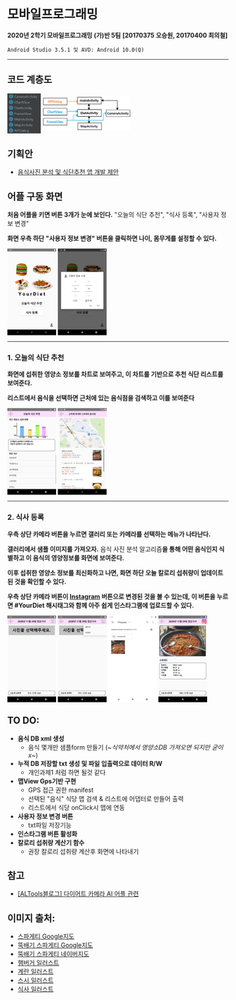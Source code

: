 # 모바일프로그래밍
**2020년 2학기 모바일프로그래밍 (가)반 5팀** **[20170375 오승원, 20170400 최의철]**

    Android Studio 3.5.1 및 AVD: Android 10.0(Q)
<hr/>

## 코드 계층도
<img src="./images/class_image.png" width="15%" align="center">     <img src="./images/hierarchy.png" width="40%" align="center">

## 기획안
+ [음식사진 분석 및 식단추천 앱 개발 제안](https://github.com/20170375/Android20/blob/main/%EC%9D%8C%EC%8B%9D%EC%82%AC%EC%A7%84%20%EB%B6%84%EC%84%9D%20%EB%B0%8F%20%EC%8B%9D%EB%8B%A8%EC%B6%94%EC%B2%9C%20%EC%95%B1%20%EA%B0%9C%EB%B0%9C%20%EC%A0%9C%EC%95%88.md)

## 어플 구동 화면
**처음 어플을 키면 버튼 3개가 눈에 보인다.** "오늘의 식단 추천", "식사 등록", "사용자 정보 변경"

**화면 우측 하단 "사용자 정보 변경" 버튼을 클릭하면 나이, 몸무게를 설정할 수 있다.**

<img src="./images/main_activity.png" width="22%" align="center">     <img src="./images/dialog.png" width="22%" align="center">

** **

### 1. 오늘의 식단 추천

**화면에 섭취한 영양소 정보를 차트로 보여주고, 이 차트를 기반으로 추천 식단 리스트를 보여준다.**

**리스트에서 음식을 선택하면 근처에 있는 음식점을 검색하고 이를 보여준다**

<img src="./images/diet_activity.png" width="22%" align="center">     <img src="./images/map_activity.png" width="22%" align="center">

** **

### 2. 식사 등록

**우측 상단 카메라 버튼을 누르면 갤러리 또는 카메라를 선택하는 메뉴가 나타난다.**

**갤러리에서 샘플 이미지를 가져오자.** 음식 사진 분석 알고리즘**을 통해 어떤 음식인지 식별하고 이 음식의 영양정보를 화면에 보여준다.**

**이후 섭취한 영양소 정보를 최신화하고 나면, 화면 하단 오늘 칼로리 섭취량이 업데이트 된 것을 확인할 수 있다.**

**우측 상단 카메라 버튼이 [Instagram](https://www.instagram.com/) 버튼으로 변경된 것을 볼 수 있는데, 이 버튼을 누르면 #YourDiet 해시태그와 함께 아주 쉽게 인스타그램에 업로드할 수 있다.**

<img src="./images/camera_activity1.png" width="22%" align="center">     <img src="./images/camera_activity2.png" width="22%" align="center">     <img src="./images/camera_activity3.png" width="22%" align="center">     <img src="./images/camera_activity4.png" width="22%" align="center">



## TO DO:
+ **음식 DB xml 생성**
  + 음식 몇개만 샘플form 만들기 (~*식약처에서 영양소DB 가져오면 되지만 굳이 x*~)
+ **누적 DB 저장할 txt 생성 및 파일 입출력으로 데이터 R/W**
  + 개인과제1 처럼 하면 될것 같다
+ **맵View Gps기반 구현**
  + GPS 접근 권한 manifest
  + 선택된 "음식" 식당 맵 검색 & 리스트에 어댑터로 만들어 출력
  + 리스트에서 식당 onClick시 맵에 연동
+ **사용자 정보 변경 버튼**
    + txt파일 저장기능 
+ **인스타그램 버튼 활성화**
+ **칼로리 섭취량 계산기 함수**
    + 권장 칼로리 섭취량 계산후 화면에 나타내기

## 참고
+ [[ALTools블로그] 다이어트 카메라 AI 어플 관련 ](https://blog.naver.com/estpublic/221649788043)

## 이미지 출처:
+ [스파게티 Google지도](https://www.google.co.kr/maps/search/%EC%8A%A4%ED%8C%8C%EA%B2%8C%ED%8B%B0/@37.4945461,126.956212,16.25z)
+ [뚝배기 스파게티 Google지도](https://www.google.co.kr/maps/place/%EB%9A%9D%EB%B0%B0%EA%B8%B0%EC%8A%A4%ED%8C%8C%EA%B2%8C%ED%8B%B0/@37.4947479,126.95682,16z/data=!4m8!1m2!2m1!1z7Iqk7YyM6rKM7Yuw!3m4!1s0x357ca1d403742b15:0x3da897145f0419c9!8m2!3d37.4946287!4d126.9589658)
+ [뚝배기 스파게티 네이버지도](https://map.naver.com/v5/search/%EC%8A%A4%ED%8C%8C%EA%B2%8C%ED%8B%B0/place/1246383729?c=14132389.6091893,4508314.4503595,15,0,0,0,dh&placePath=%3F%2526)
+ [햄버거 일러스트](https://pixabay.com/ko/vectors/%ED%96%84%EB%B2%84%EA%B1%B0-%EB%94%94%EB%9F%AD%EC%8A%A4-%EA%B1%B0-%EB%8C%80-%ED%95%9C-307349/)
+ [계란 일러스트](https://pixabay.com/ko/vectors/%EC%95%84%EC%B9%A8-%EC%8B%9D%EC%82%AC-%EB%8B%AC%EA%B1%80-%ED%86%A0%EC%8A%A4%ED%8A%B8-32473/)
+ [스시 일러스트](https://pixabay.com/ko/vectors/%EC%B4%88%EB%B0%A5-%EC%8A%A4%EC%8B%9C-%EB%A1%A4-%EB%9D%BC%EC%9D%B4%EC%8A%A4-%EC%9D%BC%EB%B3%B8%EC%96%B4-296521/)
+ [식사 일러스트](https://pixabay.com/ko/vectors/%EC%A0%91%EC%8B%9C-%EC%9D%8C%EC%8B%9D-%EC%8B%9D%EC%82%AC-%EC%A0%80%EB%85%81-%EC%8B%9D%EC%82%AC-576381/)
